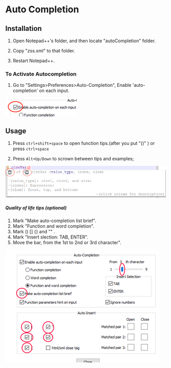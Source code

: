 # Auto Completion
## Installation
1. Open Notepad++'s folder, and then locate "autoCompletion" folder.

2. Copy "zss.xml" to that folder.

3. Restart Notepad++.


### To Activate Autocompletion
1. Go to "Settings>Preferences>Auto-Completion", Enable 'auto-completion' on each input.

![auto](images/auto.png)

## Usage
1. Press ```ctrl+shift+space``` to open function tips.(after you put "()" ) or press ```ctrl+space```

2. Press ```Alt+Up/Down``` to scrown between tips and examples;

![arrow](images/arrow.png)

##### Quality of life tips (optional)

1. Mark "Make auto-completion list brief".
2. Mark "Function and word completion".
3. Mark () [] {} and "" .
4. Mark "Insert slection: TAB, ENTER".
5. Move the bar, from the 1st to 2nd or 3rd character".

![tips](images/quality.png)

